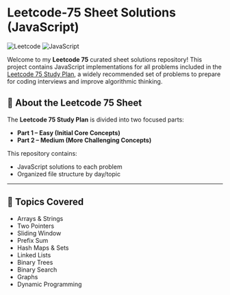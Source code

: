 # Leetcode-75 Sheet Solutions (JavaScript)

![Leetcode](https://img.shields.io/badge/LeetCode-75-yellow) ![JavaScript](https://img.shields.io/badge/language-JavaScript-blue)

Welcome to my **Leetcode 75** curated sheet solutions repository! This project contains JavaScript implementations for all problems included in the [Leetcode 75 Study Plan](https://leetcode.com/studyplan/leetcode-75/), a widely recommended set of problems to prepare for coding interviews and improve algorithmic thinking.

## 📌 About the Leetcode 75 Sheet

The **Leetcode 75 Study Plan** is divided into two focused parts:

- **Part 1 – Easy (Initial Core Concepts)**
- **Part 2 – Medium (More Challenging Concepts)**

This repository contains:
- JavaScript solutions to each problem
- Organized file structure by day/topic

---

## 🧠 Topics Covered

- Arrays & Strings  
- Two Pointers  
- Sliding Window  
- Prefix Sum  
- Hash Maps & Sets  
- Linked Lists  
- Binary Trees  
- Binary Search  
- Graphs  
- Dynamic Programming
